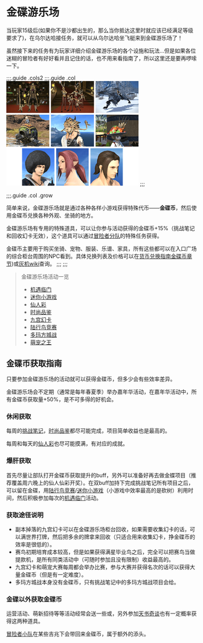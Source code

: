 # 金碟游乐场

当玩家15级后(如果你不是沙都出生的，那么当你抵达这里时就应该已经满足等级要求了)，在乌尔达哈接任务<quest name="前往游乐场" type="plus" />，就可以从乌尔达哈坐飞艇来到金碟游乐场了！

虽然接下来的任务<quest name="金碟欢迎您" type="plus" />有为玩家详细介绍金碟游乐场的各个设施和玩法…但是如果各位迷糊的冒险者有好好看并且记住的话，也不用来看指南了，所以这里还是要再啰嗦一下。

;;;.guide .cols2
;;;.guide .col
<img src="./goldsaucer.assets/golden_reward.png" width="350"/>
;;;

;;;.guide .col .grow

简单来说，金碟游乐场就是通过各种各样小游戏获得特殊代币——**金碟币**，然后使用金碟币兑换各种外观、坐骑的地方。

金碟游乐场有专用的特殊道具<item name="金碟优待券" />，可以让你参与活动获得的金碟币+15%（挑战笔记和回收幻卡无效），这个道具可以通过[冒险者分队](/advanced/grandCompany.md#冒险者分队)的特殊任务获得。

金碟币主要用于购买坐骑、宠物、服装、乐谱、家具，所有这些都可以在入口广场的综合柜台周围的NPC看到。具体兑换列表及价格可以在[货币兑换指南金碟币章节](https://nga.178.com/read.php?tid=15299927))或[灰机wiki](https://ff14.huijiwiki.com/wiki/%E9%87%91%E7%A2%9F%E6%B8%B8%E4%B9%90%E5%9C%BA#.E7.BA.AA.E5.BF.B5.E5.93.81)查询。
;;;
;;;

> 金碟游乐场活动一览
> - [机遇临门](/topic/gs-gate.md)
> - [迷你小游戏](/topic/gs-minigame.md)
> - [仙人彩](/topic/gs-cactpot.md)
> - [时尚品鉴](/topic/gs-fashion.md)
> - [九宫幻卡](/topic/triple-triad.md)
> - [陆行鸟竞赛](/topic/gs-race.md)
> - [多玛方城战](/topic/ga-mahjong.md)
> - [萌宠之王](/topic/gs-minion.md)

## 金碟币获取指南

只要参加金碟游乐场的活动就可以获得金碟币，但多少会有些效率差异。

金碟游乐场会不定期（通常是每年春夏季）举办嘉年华活动，在嘉年华活动中，所有金碟币获取量+50%，是不可多得的好机会。

### 休闲获取

每周的[挑战笔记](/topic/daily.md#挑战笔记（每周）)，[时尚品鉴](/topic/gs-fashion.md)都尽可能完成，项目简单收益也是最高的。

每周和每天的[仙人彩](/topic/gs-cactpot.md)也尽可能摸满，有对应的成就。

### 爆肝获取

首先尽量让部队打开金碟币获取提升的buff，另外可以准备好<item name="金碟优待券" />再去做金蝶项目（推荐覆盖周六晚上的仙人仙彩开奖）。在双buff加持下完成挑战笔记所有项目之后，可以留在金碟，用[陆行鸟竞赛](/topic/gs-race.md)/[迷你小游戏](/topic/gs-minigame.md)（小游戏中效率最高的是砍树）利用时间，然后积极参加每次的[机遇临门](/topic/gs-gate.md)活动。

### 获取途径说明

- 副本掉落的九宫幻卡可以在金碟游乐场柜台回收，如果需要收集幻卡的话，可以满世界打牌，然后把多余的牌拿来回收（只适合用来收集幻卡，挣金碟币的效率是很低的）。
- 赛鸟初期培育成本较高，但是如果获得满星毕业鸟之后，完全可以把赛鸟当做提款机，是所有同类活动中（可随时参加且没有限制）收益最高的。
- 九宫幻卡和萌宠大赛每周都会举办比赛，参与大赛并获得名次的话可以获得大量金碟币（但是有一定难度）。
- 多玛方城战本身没有金碟币，只有挑战笔记中的多玛方城战项目会给。

### 金碟以外获取金碟币

运营活动、萌新招待等等活动经常会送一些<item name="金碟币金卡" />或<item name="金碟币白金卡" />，另外参加[天书奇谈](/topic/daily.md天书奇谈（每周）)也有一定概率获得这两种道具。

[冒险者小队](/advanced/grandCompany.md)在某些吉兆下会带回来金碟币，属于额外的添头。